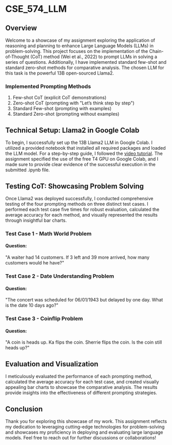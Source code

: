 ﻿# CSE_574_LLM
## Overview

Welcome to a showcase of my assignment exploring the application of reasoning and planning to enhance Large Language Models (LLMs) in problem-solving. This project focuses on the implementation of the Chain-of-Thought (CoT) method (Wei et al., 2022) to prompt LLMs in solving a series of questions. Additionally, I have implemented standard few-shot and standard zero-shot methods for comparative analysis. The chosen LLM for this task is the powerful 13B open-sourced Llama2.

### Implemented Prompting Methods
1. Few-shot CoT (explicit CoT demonstrations)
2. Zero-shot CoT (prompting with "Let’s think step by step")
3. Standard Few-shot (prompting with examples)
4. Standard Zero-shot (prompting without examples)

## Technical Setup: Llama2 in Google Colab

To begin, I successfully set up the 13B Llama2 LLM in Google Colab. I utilized a provided notebook that installed all required packages and loaded the LLM model. For a step-by-step guide, I followed the [video tutorial](https://www.youtube.com/watch?v=iLBekSpVFq4). The assignment specified the use of the free T4 GPU on Google Colab, and I made sure to provide clear evidence of the successful execution in the submitted .ipynb file.

## Testing CoT: Showcasing Problem Solving

Once Llama2 was deployed successfully, I conducted comprehensive testing of the four prompting methods on three distinct test cases. I performed each test case five times for robust evaluation, calculated the average accuracy for each method, and visually represented the results through insightful bar charts.

### Test Case 1 - Math World Problem

#### Question:
"A waiter had 14 customers. If 3 left and 39 more arrived, how many customers would he have?"

### Test Case 2 - Date Understanding Problem
#### Question:
"The concert was scheduled for 06/01/1943 but delayed by one day. What is the date 10 days ago?"

### Test Case 3 - Coinflip Problem

#### Question:
"A coin is heads up. Ka flips the coin. Sherrie flips the coin. Is the coin still heads up?"

## Evaluation and Visualization

I meticulously evaluated the performance of each prompting method, calculated the average accuracy for each test case, and created visually appealing bar charts to showcase the comparative analysis. The results provide insights into the effectiveness of different prompting strategies.

## Conclusion

Thank you for exploring this showcase of my work. This assignment reflects my dedication to leveraging cutting-edge technologies for problem-solving and showcases my proficiency in deploying and evaluating large language models. Feel free to reach out for further discussions or collaborations!
